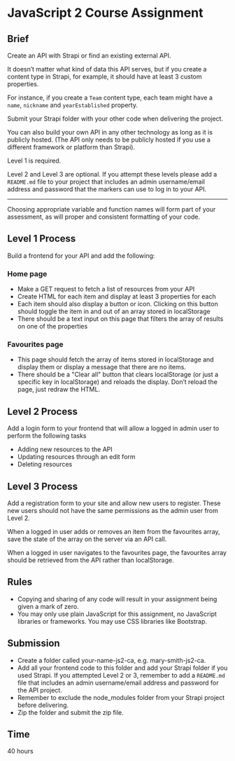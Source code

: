 # JavaScript 2 Course Assignment

## Brief

Create an API with Strapi or find an existing external API.

It doesn’t matter what kind of data this API serves, but if you create a content type in Strapi, for example, it should have at least 3 custom properties.

For instance, if you create a `Team` content type, each team might have a `name`, `nickname` and `yearEstablished` property.

Submit your Strapi folder with your other code when delivering the project.

You can also build your own API in any other technology as long as it is publicly hosted. (The API only needs to be publicly hosted if you use a different framework or platform than Strapi).

Level 1 is required.

Level 2 and Level 3 are optional. If you attempt these levels please add a `README.md` file to your project that includes an admin username/email address and password that the markers can use to log in to your API.

---

Choosing appropriate variable and function names will form part of your assessment, as will proper and consistent formatting of your code.

## Level 1 Process

Build a frontend for your API and add the following:

### Home page

-   Make a GET request to fetch a list of resources from your API
-   Create HTML for each item and display at least 3 properties for each
-   Each item should also display a button or icon. Clicking on this button should toggle the item in and out of an array stored in localStorage
-   There should be a text input on this page that filters the array of results on one of the properties

### Favourites page

-   This page should fetch the array of items stored in localStorage and display them or display a message that there are no items.
-   There should be a "Clear all" button that clears localStorage (or just a specific key in localStorage) and reloads the display. Don’t reload the page, just redraw the HTML.

## Level 2 Process

Add a login form to your frontend that will allow a logged in admin user to perform the following tasks

-   Adding new resources to the API
-   Updating resources through an edit form
-   Deleting resources

## Level 3 Process

Add a registration form to your site and allow new users to register. These new users should not have the same permissions as the admin user from Level 2.

When a logged in user adds or removes an item from the favourites array, save the state of the array on the server via an API call.

When a logged in user navigates to the favourites page, the favourites array should be retrieved from the API rather than localStorage.

## Rules

-   Copying and sharing of any code will result in your assignment being given a mark of zero.
-   You may only use plain JavaScript for this assignment, no JavaScript libraries or frameworks. You may use CSS libraries like Bootstrap.

## Submission

-   Create a folder called your-name-js2-ca, e.g. mary-smith-js2-ca.
-   Add all your frontend code to this folder and add your Strapi folder if you used Strapi. If you attempted Level 2 or 3, remember to add a `README.md` file that includes an admin username/email address and password for the API project.
-   Remember to exclude the node_modules folder from your Strapi project before delivering.
-   Zip the folder and submit the zip file.

## Time

40 hours
